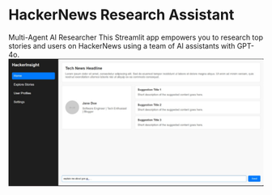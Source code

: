 # HackerNews Research Assistant
Multi-Agent AI Researcher This Streamlit app empowers you to research top stories and users on HackerNews using a team of AI assistants with GPT-4o. 
![Alt text](image/a.png)
